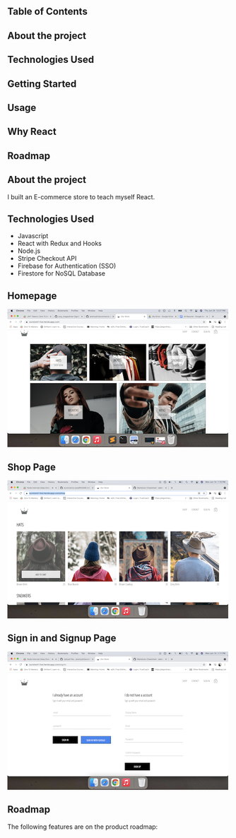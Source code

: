 ## Table of Contents

## About the project
## Technologies Used
## Getting Started
## Usage
## Why React 
## Roadmap

## About the project 

I built an E-commerce store to teach myself React. 

## Technologies Used
- Javascript
- React with Redux and Hooks
- Node.js
- Stripe Checkout API
- Firebase for Authentication (SSO)
- Firestore for NoSQL Database

## Homepage

![Home](https://github.com/jeremysb1/png_images/blob/main/ourstore.home.png)

## Shop Page

![Shopage](https://github.com/jeremysb1/png_images/blob/main/Shop%20Page.png)

## Sign in and Signup Page

![Signin](https://github.com/jeremysb1/png_images/blob/main/User%20Signin.png)

## Roadmap
The following features are on the product roadmap:
